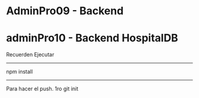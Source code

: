 # AdminPro09 - Backend
# adminPro10 - Backend HospitalDB

Recuerden Ejecutar



-----------
npm install


-------------
Para hacer el push.
1ro git init




